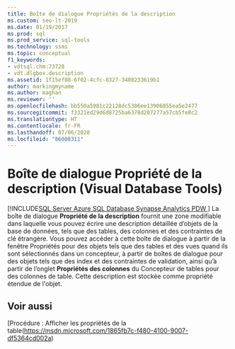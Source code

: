 ```yaml
---
title: Boîte de dialogue Propriétés de la description
ms.custom: seo-lt-2019
ms.date: 01/19/2017
ms.prod: sql
ms.prod_service: sql-tools
ms.technology: ssms
ms.topic: conceptual
f1_keywords:
- vdtsql.chm:73728
- vdt.dlgbox.description
ms.assetid: 1f15ef88-6f02-4cfc-8327-3408233619b1
author: markingmyname
ms.author: maghan
ms.reviewer: ''
ms.openlocfilehash: bb550a5981c22128dc5386ee13906855ea5e2477
ms.sourcegitcommit: f3321ed29d6d8725ba6378d207277a57cb5fe8c2
ms.translationtype: HT
ms.contentlocale: fr-FR
ms.lasthandoff: 07/06/2020
ms.locfileid: "86008311"
---
```

# <a name="description-property-dialog-box-visual-database-tools"></a>Boîte de dialogue Propriété de la description (Visual Database Tools)
[!INCLUDE[SQL Server Azure SQL Database Synapse Analytics PDW ](../../includes/applies-to-version/sql-asdb-asdbmi-asa-pdw.md)]
La boîte de dialogue **Propriété de la description** fournit une zone modifiable dans laquelle vous pouvez écrire une description détaillée d’objets de la base de données, tels que des tables, des colonnes et des contraintes de clé étrangère. Vous pouvez accéder à cette boîte de dialogue à partir de la fenêtre Propriétés pour des objets tels que des tables et des vues quand ils sont sélectionnés dans un concepteur, à partir de boîtes de dialogue pour des objets tels que des index et des contraintes de validation, ainsi qu’à partir de l’onglet **Propriétés des colonnes** du Concepteur de tables pour des colonnes de table. Cette description est stockée comme propriété étendue de l'objet.  
  
## <a name="see-also"></a>Voir aussi  
[Procédure : Afficher les propriétés de la table(https://msdn.microsoft.com/1865fb7c-f480-4100-9007-df5364cd002a)  
  
